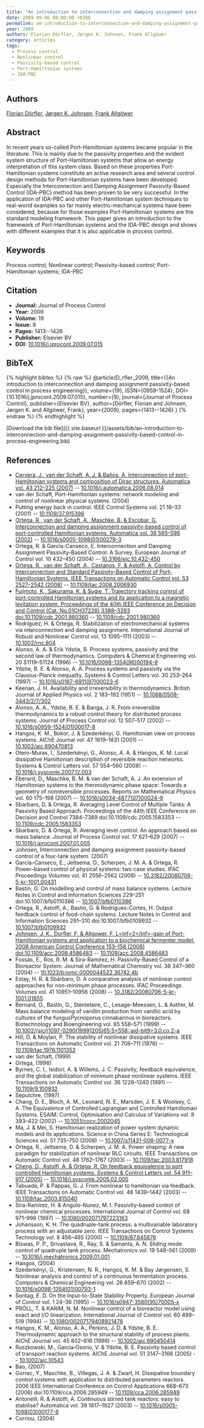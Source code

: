 ```yaml
---
title: "An introduction to interconnection and damping assignment passivity-based control in process engineering"
date: 2009-09-06 00:00:00 +0100
permalink: an-introduction-to-interconnection-and-damping-assignment-passivity-based-control-in-process-engineering
year: 2009
authors: Florian Dörfler, Jørgen K. Johnsen, Frank Allgöwer
category: articles
tags:
  - Process control
  - Nonlinear control
  - Passivity-based control
  - Port-Hamiltonian systems
  - IDA-PBC
---
```

 
## Authors
[Florian Dörfler](authors/florian-dorfler), [Jørgen K. Johnsen](authors/jorgen-k-johnsen), [Frank Allgöwer](authors/frank-allgower)
 
## Abstract
In recent years so-called Port-Hamiltonian systems became popular in the literature. This is mainly due to the passivity properties and the evident system structure of Port-Hamiltonian systems that allow an energy interpretation of this system class. Based on these properties Port-Hamiltonian systems constitute an active research area and several control design methods for Port-Hamiltonian systems have been developed. Especially the Interconnection and Damping Assignment Passivity-Based Control (IDA-PBC) method has been proven to be very successful. In the application of IDA-PBC and other Port-Hamiltonian system techniques to real-world examples so far mainly electro-mechanical systems have been considered, because for those examples Port-Hamiltonian systems are the standard modeling framework. This paper gives an introduction to the framework of Port-Hamiltonian systems and the IDA-PBC design and shows with different examples that it is also applicable in process control.
 
## Keywords
Process control; Nonlinear control; Passivity-based control; Port-Hamiltonian systems; IDA-PBC
 
## Citation
- **Journal:** Journal of Process Control
- **Year:** 2009
- **Volume:** 19
- **Issue:** 9
- **Pages:** 1413--1426
- **Publisher:** Elsevier BV
- **DOI:** [10.1016/j.jprocont.2009.07.015](https://doi.org/10.1016/j.jprocont.2009.07.015)
 
## BibTeX
{% highlight bibtex %}
{% raw %}
@article{D_rfler_2009,
  title={{An introduction to interconnection and damping assignment passivity-based control in process engineering}},
  volume={19},
  ISSN={0959-1524},
  DOI={10.1016/j.jprocont.2009.07.015},
  number={9},
  journal={Journal of Process Control},
  publisher={Elsevier BV},
  author={Dörfler, Florian and Johnsen, Jørgen K. and Allgöwer, Frank},
  year={2009},
  pages={1413--1426}
}
{% endraw %}
{% endhighlight %}
 
[Download the bib file]({{ site.baseurl }}/assets/bib/an-introduction-to-interconnection-and-damping-assignment-passivity-based-control-in-process-engineering.bib)
 
## References
- [Cervera, J., van der Schaft, A. J. & Baños, A. Interconnection of port-Hamiltonian systems and composition of Dirac structures. Automatica vol. 43 212–225 (2007)](interconnection-of-port-hamiltonian-systems-and-composition-of-dirac-structures) -- [10.1016/j.automatica.2006.08.014](https://doi.org/10.1016/j.automatica.2006.08.014)
- van der Schaft, Port-Hamiltonian systems: network modeling and control of nonlinear physical systems. (2004)
- Putting energy back in control. IEEE Control Systems vol. 21 18–33 (2001) -- [10.1109/37.915398](https://doi.org/10.1109/37.915398)
- [Ortega, R., van der Schaft, A., Maschke, B. & Escobar, G. Interconnection and damping assignment passivity-based control of port-controlled Hamiltonian systems. Automatica vol. 38 585–596 (2002)](interconnection-and-damping-assignment-passivity-based-control-of-port-controlled-hamiltonian-systems) -- [10.1016/s0005-1098(01)00278-3](https://doi.org/10.1016/s0005-1098(01)00278-3)
- Ortega, R. & García-Canseco, E. Interconnection and Damping Assignment Passivity-Based Control: A Survey. European Journal of Control vol. 10 432–450 (2004) -- [10.3166/ejc.10.432-450](https://doi.org/10.3166/ejc.10.432-450)
- [Ortega, R., van der Schaft, A., Castanos, F. & Astolfi, A. Control by Interconnection and Standard Passivity-Based Control of Port-Hamiltonian Systems. IEEE Transactions on Automatic Control vol. 53 2527–2542 (2008)](control-by-interconnection-and-standard-passivity-based-control-of-port-hamiltonian-systems) -- [10.1109/tac.2008.2006930](https://doi.org/10.1109/tac.2008.2006930)
- [Fujimoto, K., Sakurama, K. & Sugie, T. Trajectory tracking control of port-controlled Hamiltonian systems and its application to a magnetic levitation system. Proceedings of the 40th IEEE Conference on Decision and Control (Cat. No.01CH37228) 3388–3393 doi:10.1109/cdc.2001.980360](trajectory-tracking-control-of-port-controlled-hamiltonian-systems-and-its-application-to-a-magnetic-levitation-system) -- [10.1109/cdc.2001.980360](https://doi.org/10.1109/cdc.2001.980360)
- Rodríguez, H. & Ortega, R. Stabilization of electromechanical systems via interconnection and damping assignment. International Journal of Robust and Nonlinear Control vol. 13 1095–1111 (2003) -- [10.1002/rnc.804](https://doi.org/10.1002/rnc.804)
- Alonso, A. A. & Erik Ydstie, B. Process systems, passivity and the second law of thermodynamics. Computers &amp; Chemical Engineering vol. 20 S1119–S1124 (1996) -- [10.1016/0098-1354(96)00194-9](https://doi.org/10.1016/0098-1354(96)00194-9)
- Ydstie, B. E. & Alonso, A. A. Process systems and passivity via the Clausius-Planck inequality. Systems &amp; Control Letters vol. 30 253–264 (1997) -- [10.1016/s0167-6911(97)00023-6](https://doi.org/10.1016/s0167-6911(97)00023-6)
- Keenan, J. H. Availability and irreversibility in thermodynamics. British Journal of Applied Physics vol. 2 183–192 (1951) -- [10.1088/0508-3443/2/7/302](https://doi.org/10.1088/0508-3443/2/7/302)
- Alonso, A. A., Ydstie, B. E. & Banga, J. R. From irreversible thermodynamics to a robust control theory for distributed process systems. Journal of Process Control vol. 12 507–517 (2002) -- [10.1016/s0959-1524(01)00017-8](https://doi.org/10.1016/s0959-1524(01)00017-8)
- Hangos, K. M., Bokor, J. & Szederkényi, G. Hamiltonian view on process systems. AIChE Journal vol. 47 1819–1831 (2001) -- [10.1002/aic.690470813](https://doi.org/10.1002/aic.690470813)
- Otero-Muras, I., Szederkényi, G., Alonso, A. A. & Hangos, K. M. Local dissipative Hamiltonian description of reversible reaction networks. Systems &amp; Control Letters vol. 57 554–560 (2008) -- [10.1016/j.sysconle.2007.12.003](https://doi.org/10.1016/j.sysconle.2007.12.003)
- Eberard, D., Maschke, B. M. & van der Schaft, A. J. An extension of Hamiltonian systems to the thermodynamic phase space: Towards a geometry of nonreversible processes. Reports on Mathematical Physics vol. 60 175–198 (2007) -- [10.1016/s0034-4877(07)00024-9](https://doi.org/10.1016/s0034-4877(07)00024-9)
- Sbarbaro, D. & Ortega, R. Averaging Level Control of Multiple Tanks: A Passivity Based Approach. Proceedings of the 44th IEEE Conference on Decision and Control 7384–7389 doi:10.1109/cdc.2005.1583353 -- [10.1109/cdc.2005.1583353](https://doi.org/10.1109/cdc.2005.1583353)
- Sbarbaro, D. & Ortega, R. Averaging level control: An approach based on mass balance. Journal of Process Control vol. 17 621–629 (2007) -- [10.1016/j.jprocont.2007.01.005](https://doi.org/10.1016/j.jprocont.2007.01.005)
- Johnsen, Interconnection and damping assignment passivity-based control of a four-tank system. (2007)
- García–Canseco, E., Jeltsema, D., Scherpen, J. M. A. & Ortega, R. Power–based control of physical systems: two case studies. IFAC Proceedings Volumes vol. 41 2556–2562 (2008) -- [10.3182/20080706-5-kr-1001.00431](https://doi.org/10.3182/20080706-5-kr-1001.00431)
- Bastin, G. On modelling and control of mass balance systems. Lecture Notes in Control and Information Sciences 229–251 doi:10.1007/bfb0110386 -- [10.1007/bfb0110386](https://doi.org/10.1007/bfb0110386)
- Ortega, R., Astolfi, A., Bastin, G. & Rodrigues-Cortes, H. Output feedback control of food-chain systems. Lecture Notes in Control and Information Sciences 291–310 doi:10.1007/bfb0109932 -- [10.1007/bfb0109932](https://doi.org/10.1007/bfb0109932)
- [Johnsen, J. K., Dorfler, F. & Allgower, F. L&lt;inf&gt;2&lt;/inf&gt;-gain of Port-Hamiltonian systems and application to a biochemical fermenter model. 2008 American Control Conference 153–158 (2008) doi:10.1109/acc.2008.4586483](l-lt-inf-gt-2-lt-inf-gt-gain-of-port-hamiltonian-systems-and-application-to-a-biochemical-fermenter-model) -- [10.1109/acc.2008.4586483](https://doi.org/10.1109/acc.2008.4586483)
- Fossas, E., Ros, R. M. & Sira-Ramírez, H. Passivity-Based Control of a Bioreactor System. Journal of Mathematical Chemistry vol. 36 347–360 (2004) -- [10.1023/b:jomc.0000044522.36742.4b](https://doi.org/10.1023/b:jomc.0000044522.36742.4b)
- Estay, H. R. & Sbárbaro, D. A comparative analysis of nonlinear control approaches for non-minimum phase processes. IFAC Proceedings Volumes vol. 41 10951–10956 (2008) -- [10.3182/20080706-5-kr-1001.01855](https://doi.org/10.3182/20080706-5-kr-1001.01855)
- Bernard, O., Bastin, G., Stentelaire, C., Lesage-Meessen, L. & Asther, M. Mass balance modeling of vanillin production from vanillic acid by cultures of the fungusPycnoporus cinnabarinus in bioreactors. Biotechnology and Bioengineering vol. 65 558–571 (1999) -- [10.1002/(sici)1097-0290(19991205)65:5<558::aid-bit9>3.0.co;2-a](https://doi.org/10.1002/(sici)1097-0290(19991205)65:5<558::aid-bit9>3.0.co;2-a)
- Hill, D. & Moylan, P. The stability of nonlinear dissipative systems. IEEE Transactions on Automatic Control vol. 21 708–711 (1976) -- [10.1109/tac.1976.1101352](https://doi.org/10.1109/tac.1976.1101352)
- van der Schaft, (1999)
- Ortega, (1998)
- Byrnes, C. I., Isidori, A. & Willems, J. C. Passivity, feedback equivalence, and the global stabilization of minimum phase nonlinear systems. IEEE Transactions on Automatic Control vol. 36 1228–1240 (1991) -- [10.1109/9.100932](https://doi.org/10.1109/9.100932)
- Sepulchre, (1997)
- Chang, D. E., Bloch, A. M., Leonard, N. E., Marsden, J. E. & Woolsey, C. A. The Equivalence of Controlled Lagrangian and Controlled Hamiltonian Systems. ESAIM: Control, Optimisation and Calculus of Variations vol. 8 393–422 (2002) -- [10.1051/cocv:2002045](https://doi.org/10.1051/cocv:2002045)
- Ma, J. & Mei, S. Hamiltonian realization of power system dynamic models and its applications. Science in China Series E: Technological Sciences vol. 51 735–750 (2008) -- [10.1007/s11431-008-0077-x](https://doi.org/10.1007/s11431-008-0077-x)
- Ortega, R., Jeltsema, D. & Scherpen, J. M. A. Power shaping: A new paradigm for stabilization of nonlinear RLC circuits. IEEE Transactions on Automatic Control vol. 48 1762–1767 (2003) -- [10.1109/tac.2003.817918](https://doi.org/10.1109/tac.2003.817918)
- [Cheng, D., Astolfi, A. & Ortega, R. On feedback equivalence to port controlled Hamiltonian systems. Systems &amp; Control Letters vol. 54 911–917 (2005)](on-feedback-equivalence-to-port-controlled-hamiltonian-systems) -- [10.1016/j.sysconle.2005.02.005](https://doi.org/10.1016/j.sysconle.2005.02.005)
- Tabuada, P. & Pappas, G. J. From nonlinear to hamiltonian via feedback. IEEE Transactions on Automatic Control vol. 48 1439–1442 (2003) -- [10.1109/tac.2003.815040](https://doi.org/10.1109/tac.2003.815040)
- Sira-Ramirez, H. & Angulo-Nunez, M. I. Passivity-based control of nonlinear chemical processes. International Journal of Control vol. 68 971–996 (1997) -- [10.1080/002071797223163](https://doi.org/10.1080/002071797223163)
- Johansson, K. H. The quadruple-tank process: a multivariable laboratory process with an adjustable zero. IEEE Transactions on Control Systems Technology vol. 8 456–465 (2000) -- [10.1109/87.845876](https://doi.org/10.1109/87.845876)
- Biswas, P. P., Srivastava, R., Ray, S. & Samanta, A. N. Sliding mode control of quadruple tank process. Mechatronics vol. 19 548–561 (2009) -- [10.1016/j.mechatronics.2009.01.001](https://doi.org/10.1016/j.mechatronics.2009.01.001)
- Hangos, (2004)
- Szederkényi, G., Kristensen, N. R., Hangos, K. M. & Bay Jørgensen, S. Nonlinear analysis and control of a continuous fermentation process. Computers &amp; Chemical Engineering vol. 26 659–670 (2002) -- [10.1016/s0098-1354(01)00793-1](https://doi.org/10.1016/s0098-1354(01)00793-1)
- Sontag, E. D. On the Input-to-State Stability Property. European Journal of Control vol. 1 24–36 (1995) -- [10.1016/s0947-3580(95)70005-x](https://doi.org/10.1016/s0947-3580(95)70005-x)
- PRÖLL, T. & KARIM, N. M. Nonlinear control of a bioreactor model using exact and I/O linearization. International Journal of Control vol. 60 499–519 (1994) -- [10.1080/00207179408921478](https://doi.org/10.1080/00207179408921478)
- Hangos, K. M., Alonso, A. A., Perkins, J. D. & Ydstie, B. E. Thermodynamic approach to the structural stability of process plants. AIChE Journal vol. 45 802–816 (1999) -- [10.1002/aic.690450414](https://doi.org/10.1002/aic.690450414)
- Ruszkowski, M., Garcia‐Osorio, V. & Ydstie, B. E. Passivity based control of transport reaction systems. AIChE Journal vol. 51 3147–3166 (2005) -- [10.1002/aic.10543](https://doi.org/10.1002/aic.10543)
- Bao, (2007)
- Gorrec, Y., Maschke, B., Villegas, J. A. & Zwart, H. Dissipative boundary control systems with application to distributed parameters reactors. 2006 IEEE International Conference on Control Applications 668–673 (2006) doi:10.1109/cca.2006.285949 -- [10.1109/cca.2006.285949](https://doi.org/10.1109/cca.2006.285949)
- Antonelli, R. & Astolfi, A. Continuous stirred tank reactors: easy to stabilise? Automatica vol. 39 1817–1827 (2003) -- [10.1016/s0005-1098(03)00177-8](https://doi.org/10.1016/s0005-1098(03)00177-8)
- Corriou, (2004)

